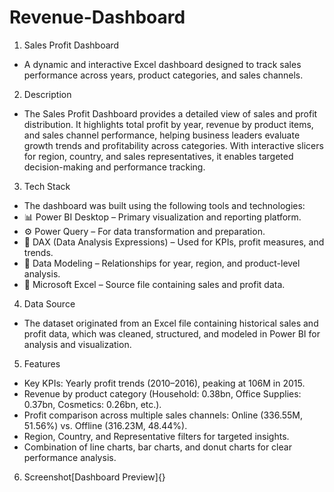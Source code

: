 # Revenue-Dashboard

1. Sales Profit Dashboard
  - A dynamic and interactive Excel dashboard designed to track sales performance across years, product categories, and sales channels.

2. Description
  - The Sales Profit Dashboard provides a detailed view of sales and profit distribution. It highlights total profit by year, revenue by product items, and sales       channel performance, helping business leaders evaluate growth trends and profitability across categories. With interactive slicers for region, country, and         sales representatives, it enables targeted decision-making and performance tracking.

3. Tech Stack
  - The dashboard was built using the following tools and technologies:
  - 📊 Power BI Desktop – Primary visualization and reporting platform.
  - ⚙️ Power Query – For data transformation and preparation.
  - 📐 DAX (Data Analysis Expressions) – Used for KPIs, profit measures, and trends.
  - 🔗 Data Modeling – Relationships for year, region, and product-level analysis.
  - 📑 Microsoft Excel – Source file containing sales and profit data.

4. Data Source
  - The dataset originated from an Excel file containing historical sales and profit data, which was cleaned, structured, and modeled in Power BI for analysis and      visualization.

5. Features
  - Key KPIs: Yearly profit trends (2010–2016), peaking at 106M in 2015.
  - Revenue by product category (Household: 0.38bn, Office Supplies: 0.37bn, Cosmetics: 0.26bn, etc.).
  - Profit comparison across multiple sales channels: Online (336.55M, 51.56%) vs. Offline (316.23M, 48.44%).
  - Region, Country, and Representative filters for targeted insights.
  - Combination of line charts, bar charts, and donut charts for clear performance analysis.

6. Screenshot[Dashboard Preview]{}
